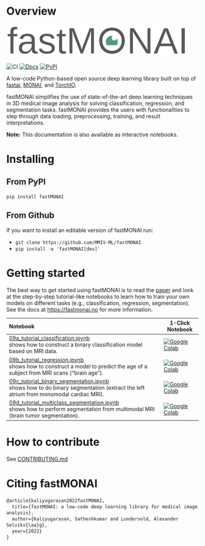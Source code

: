 Overview
================

<!-- WARNING: THIS FILE WAS AUTOGENERATED! DO NOT EDIT! -->

![](https://raw.githubusercontent.com/skaliy/skaliy.github.io/master/assets/fastmonai_v1.png)

![CI](https://github.com/MMIV-ML/fastMONAI/workflows/CI/badge.svg)
[![Docs](https://github.com/MMIV-ML/fastMONAI/actions/workflows/deploy.yaml/badge.svg)](https://fastmonai.no)
[![PyPI](https://img.shields.io/pypi/v/fastMONAI?label=PyPI%20version&logo=python&logoColor=white.png)](https://pypi.org/project/fastMONAI)

A low-code Python-based open source deep learning library built on top
of [fastai](https://github.com/fastai/fastai),
[MONAI](https://monai.io/), and
[TorchIO](https://torchio.readthedocs.io/).

fastMONAI simplifies the use of state-of-the-art deep learning
techniques in 3D medical image analysis for solving classification,
regression, and segmentation tasks. fastMONAI provides the users with
functionalities to step through data loading, preprocessing, training,
and result interpretations.

<b>Note:</b> This documentation is also available as interactive
notebooks.

# Installing

## From PyPI

`pip install fastMONAI`

## From Github

If you want to install an editable version of fastMONAI run:

- `git clone https://github.com/MMIV-ML/fastMONAI`
- `pip install -e 'fastMONAI[dev]'`

# Getting started

The best way to get started using fastMONAI is to read the
[paper](https://github.com/MMIV-ML/fastMONAI/tree/master/paper) and look
at the step-by-step tutorial-like notebooks to learn how to train your
own models on different tasks (e.g., classification, regression,
segmentation). See the docs at https://fastmonai.no for more
information.

| Notebook                                                                                                                                                                                                                                     | 1-Click Notebook                                                                                                                                                                                   |
|:---------------------------------------------------------------------------------------------------------------------------------------------------------------------------------------------------------------------------------------------|----------------------------------------------------------------------------------------------------------------------------------------------------------------------------------------------------|
| [09a_tutorial_classification.ipynb](https://nbviewer.org/github/MMIV-ML/fastMONAI/blob/master/nbs/09a_tutorial_classification.ipynb) <br>shows how to construct a binary classification model based on MRI data.                             | [![Google Colab](https://colab.research.google.com/assets/colab-badge.svg)](https://colab.research.google.com/github/MMIV-ML/fastMONAI/blob/master/nbs/09a_tutorial_classification.ipynb)          |
| [09b_tutorial_regression.ipynb](https://nbviewer.org/github/MMIV-ML/fastMONAI/blob/master/nbs/09b_tutorial_regression.ipynb) <br>shows how to construct a model to predict the age of a subject from MRI scans (“brain age”).                | [![Google Colab](https://colab.research.google.com/assets/colab-badge.svg)](https://colab.research.google.com/github/MMIV-ML/fastMONAI/blob/master/nbs/09b_tutorial_regression.ipynb)              |
| [09c_tutorial_binary_segmentation.ipynb](https://nbviewer.org/github/MMIV-ML/fastMONAI/blob/master/nbs/09c_tutorial_binary_segmentation.ipynb) <br>shows how to do binary segmentation (extract the left atrium from monomodal cardiac MRI). | [![Google Colab](https://colab.research.google.com/assets/colab-badge.svg)](https://colab.research.google.com/github/MMIV-ML/fastMONAI/blob/master/nbs/09c_tutorial_binary_segmentation.ipynb)     |
| [09d_tutorial_multiclass_segmentation.ipynb](https://nbviewer.org/github/MMIV-ML/fastMONAI/blob/master/nbs/09d_tutorial_multiclass_segmentation.ipynb) <br>shows how to perform segmentation from multimodal MRI (brain tumor segmentation). | [![Google Colab](https://colab.research.google.com/assets/colab-badge.svg)](https://colab.research.google.com/github/MMIV-ML/fastMONAI/blob/master/nbs/09d_tutorial_multiclass_segmentation.ipynb) |

# How to contribute

See
[CONTRIBUTING.md](https://github.com/MMIV-ML/fastMONAI/blob/master/CONTRIBUTING.md)

# Citing fastMONAI

    @article{kaliyugarasan2022fastMONAI,
      title={fastMONAI: a low-code deep learning library for medical image analysis},
      author={Kaliyugarasan, Satheshkumar and Lundervold, Alexander Selvikv{\aa}g},
      year={2022}
    }
